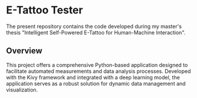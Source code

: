 # E-Tattoo Tester

The present repository contains the code developed during my master's thesis "Intelligent Self-Powered E-Tattoo for Human-Machine Interaction".

## Overview

This project offers a comprehensive Python-based application designed to facilitate automated measurements and data analysis processes. Developed with the Kivy framework and integrated with a deep learning model, the application serves as a robust solution for dynamic data management and visualization.
